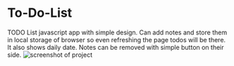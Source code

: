 # To-Do-List
TODO List javascript app with simple design.
Can add notes and store them in local storage of browser so even refreshing the page
todos will be there.
It also shows daily date.
Notes can be removed with simple button on their side.
![screenshot of project](https://github.com/maxDevTech/To-Do-List/blob/master/screenshot.png)

